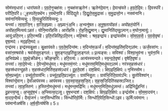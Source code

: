 

  
सोम॑स्य॒धारा॑। धारा॑पवते। प॒व॒ते॒नृ॒चक्ष॑स:। नृ॒चक्ष॑सऋ॒तेन॑। ऋ॒तेन॑दे॒वान्। दे॒वान्ह॑वते। ह॒व॒ते॒दि॒व:। दि॒वस्परि॑। परीति॒परि॑॥ ृह॒स्पते॑र॒वथे॑न। र॒वथे॑ना॒वि। विदि॑द्युते। दि॒द्यु॒ते॒स॒मु॒द्रासः॑। स॒मु॒द्रासो॒न। नसव॑नानि। सव॑नानिविव्यचु:। वि॒व्य॒चु॒रिति॑विव्यचु:॥  
यन्त्वा॑। त्वा॒वा॒जि॒न्। वा॒जि॒न्न॒घ्न्या:। अ॒घ्न्या१॒॑अ॒भि। अ॒भ्यनू॑षत। अ॒नू॒ष॒तायो॑हतं। अयो॑हतं॒योनिं॑। अयो॑हत॒मित्यय॑:ऽहतं। योनि॒मारो॑हसि। आरो॑हसि। रो॒ह॒सि॒द्यु॒मान्। द्यु॒मानिति॑द्य्यु॒ऽमान्॥ म॒घोना॒मायु॑:। आयु॑:प्रति॒रन्। प्र॒ति॒रन्महि॑। प्र॒ति॒रन्निति॑प्र॒ऽति॒रन्। महि॒श्रव॑:। श्रव॒इन्द्रा॑य। इन्द्रा॑यसोम। सो॒म॒प॒व॒से॒। प॒व॒से॒वृषा॑। वृषा॒मद॑:। मद॒इति॒मद॑:॥  
एन्द्र॑स्य। इन्द्र॑स्यकु॒क्षा। कु॒क्षाप॑वते। प॒व॒ते॒म॒दिन्त॑म:। म॒दिन्त॑म॒ऊर्जं॑। म॒दिन्त॑म॒इति॑म॒दिन्ऽत॑म:। ऊर्जं॒वसा॑न:। वसा॑न॒श्श्रव॑से। श्रव॑सेसुम॒ङ्गल॑:। सु॒म॒ङ्गल॒इति॑सु॒ऽम॒ङ्गल॑:॥ प्र॒त्यङ्स:। सविश्वा॑। विश्वा॒भुव॑ना। भुव॑ना॒भि। अ॒भिप॑प्रथे। प॒प्र॒थे॒क्रीळ॑न्। क्रीळ॒न्हरि॑:। हरि॒रत्य॑:। अत्य॑स्स्यन्दते। स्य॒न्द॒ते॒वृषा॑। वृषेति॒वृषा॑॥  
तन्त्वा॑। त्वा॒दे॒वेभ्य॑:। दे॒वेभ्यो॒मधु॑मत्। मधु॑मत्तमं॒नर॑:। मधु॑मत्तम॒मिति॒मधु॑मत्ऽतमं। नर॑स्स॒हस्र॑धारं। स॒हस्र॑धारन्दुहते। स॒हस्र॑धार॒मिति॑स॒हस्र॑ऽधारं। दु॒ह॒ते॒दश॑। दश॒क्षिप॑:। क्षिप॒इति॒क्षिप॑:॥ नृभि॑स्सोम। सो॒म॒प्रच्यु॑त:। प्रच्यु॑तो॒ग्राव॑भि:। प्रच्यु॑त॒इति॒प्रऽच्यु॑त:। ग्राव॑भिसु॒त:। ग्राव॑भि॒रिति॒ग्राव॑ऽभि:। सु॒तोविश्वा॑न्। विश्वा॑न्दे॒वान्। दे॒वाँआप॑वस्व। आप॑वस्व। प॒व॒स्वा॒स॒ह॒स्र॒जि॒त्। स॒ह॒स्र॒जि॒दिति॑सहस्रऽजित्॥  
तन्त्वा॑। त्वा॒ह॒स्तिन॑:। ह॒स्तिनो॒मधु॑मन्तं। मधु॑मन्त॒मद्रि॑भि:। मधु॑मन्त॒मिति॒मधु॑ऽमन्तं। अद्रि॑भिर्दु॒हन्ति॑। दु॒हन्त्य॒प्सु। अ॒प्सुवृ॑ष॒भं। अ॒प्स्वित्य॒प्ऽसु। वृ॒ष॒भन्दश॑। दश॒क्षिप॑:। क्षिप॒इति॒क्षिप॑:॥ इन्द्रं॑सोम। सो॒म॒मा॒दय॑न्। मा॒दय॒न्दैव्यं॑। दैव्यं॒जनं॑। जनं॒सिन्धो॑रिव। सिन्धो॑रिवो॒र्मि:। सिन्धो॑रि॒वेति॒सिन्धो॑:ऽइव। ऊ॒र्मि:पव॑मान:। पव॑मानोअर्षसि। अ॒र्ष॒सी॒त्य॑र्षसि॥ 5॥  
